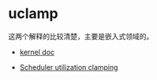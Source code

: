 # uclamp

这两个解释的比较清楚，主要是嵌入式领域的。

- [kernel doc](https://docs.kernel.org/scheduler/sched-util-clamp.html)

- [Scheduler utilization clamping](https://lwn.net/Articles/762043/)
